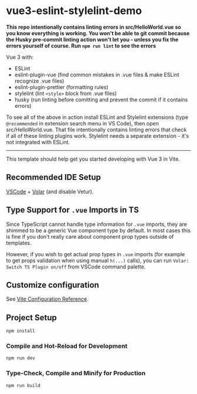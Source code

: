 # vue3-eslint-stylelint-demo

**This repo intentionally contains linting errors in src/HelloWorld.vue so you know everything is working. You won't be able to git commit because the Husky pre-commit linting action won't let you - unless you fix the errors yourself of course. Run `npm run lint` to see the errors**

Vue 3 with:
* ESLint
* eslint-plugin-vue (find common mistakes in .vue files & make ESLint recognize .vue files)
* eslint-plugin-prettier (formatting rules)
* stylelint (lint `<style>` block from .vue files)
* husky (run linting before comitting and prevent the commit if it contains errors)

To see all of the above in action install ESLint and Stylelint extensions (type `@recommended` in extension search menu in VS Code), then open src/HelloWorld.vue. That file intentionally contains linting errors that check if all of these linting plugins work. Stylelint needs a separate extension - it's not integrated with ESLint.

---

This template should help get you started developing with Vue 3 in Vite.

## Recommended IDE Setup

[VSCode](https://code.visualstudio.com/) + [Volar](https://marketplace.visualstudio.com/items?itemName=johnsoncodehk.volar) (and disable Vetur).

## Type Support for `.vue` Imports in TS

Since TypeScript cannot handle type information for `.vue` imports, they are shimmed to be a generic Vue component type by default. In most cases this is fine if you don't really care about component prop types outside of templates.

However, if you wish to get actual prop types in `.vue` imports (for example to get props validation when using manual `h(...)` calls), you can run `Volar: Switch TS Plugin on/off` from VSCode command palette.

## Customize configuration

See [Vite Configuration Reference](https://vitejs.dev/config/).

## Project Setup

```sh
npm install
```

### Compile and Hot-Reload for Development

```sh
npm run dev
```

### Type-Check, Compile and Minify for Production

```sh
npm run build
```
